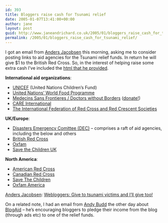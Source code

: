 ```yaml
---
id: 393
title: Bloggers raise cash for Tsunami relief
date: 2005-01-07T13:41:00+00:00
author: jane
layout: post
guid: http://www.janeandrichard.co.uk/2005/01/bloggers_raise_cash_for_tsunami_relief
permalink: /2005/01/bloggers_raise_cash_for_tsunami_relief/
---
```

I got an email from [Anders Jacobsen](http://www.jacobsen.no/anders/blog/) this morning, asking me to consider posting links to aid agencies for the Tsunami relief funds. In return he will give $1 to the British Red Cross. So, in the interest of helping raise some extra cash I&#8217;ve included the [html that he provided](http://www.jacobsen.no/anders/blog/archives/2005/01/02/webloggers_give_to_tsunami_victims_and_ill_give_too.html). 

**International aid organizations**:

  * [UNICEF](http://unicef.org/) (United Nations Children&#8217;s Fund)
  * [United Nations&#8217; World Food Programme](http://www.wfp.org/)
  * [Medecins Sans Frontieres / Doctors without Borders](http://www.msf.org/) ([donate!](http://www.msf.org/donations/index.cfm))
  * [CARE International](http://www.care.org/)
  * [The International Federation of Red Cross and Red Crescent Societies](http://www.ifrc.org/)

**UK/Europe**:

  * [Disasters Emergency Comittee (DEC)](http://www.dec.org.uk/) &#8211; comprises a raft of aid agencies, including the below and others
  * [British Red Cross](http://www.redcross.org.uk/)
  * [Oxfam](http://www.oxfam.co.uk/)
  * [Save the Children UK](http://www.savethechildren.org.uk/)

**North America**:

  * [American Red Cross](http://www.redcross.org/) 
  * [Canadian Red Cross](http://www.redcross.ca/)
  * [Save The Children](http://www.savethechildren.org/)
  * [Oxfam America](http://www.oxfamamerica.org/)

[Anders Jacobsen](http://www.jacobsen.no/anders/blog/): [Webloggers: Give to tsunami victims and I&#8217;ll give too!](http://www.jacobsen.no/anders/blog/archives/2005/01/02/webloggers_give_to_tsunami_victims_and_ill_give_too.html)

On a related note, I had an email from [Andy Budd](http://www.andybudd.com/) the other day about [BlogAid](http://www.blogaid.org.uk/) &#8211; he&#8217;s encouraging bloggers to pledge their income from the blog (through ads etc) to one of the relief funds.